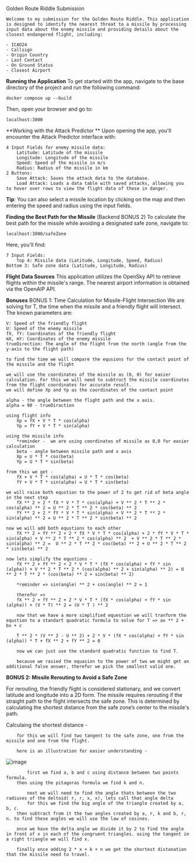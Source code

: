 Golden Route Riddle Submission

	Welcome to my submission for the Golden Route Riddle. This application is designed to identify the nearest threat to a missile by processing input data about the enemy missile and providing details about the closest endangered flight, including:

	- ICAO24
	- Callsign
	- Origin Country
	- Last Contact
	- On Ground Status
	- Closest Airport
 
**Running the Application**
To get started with the app, navigate to the base directory of the project and run the following command:

  	docker compose up --build
Then, open your browser and go to:

	localhost:3000

**Working with the Attack Predictor
**	Upon opening the app, you'll encounter the Attack Predictor interface with:
	
	4 Input Fields for enemy missile data:
		Latitude: Latitude of the missile
		Longitude: Longitude of the missile
		Speed: Speed of the missile in m/s
		Radius: Radius of the missile in km
	2 Buttons:
		Save Attack: Saves the attack data to the database.
		Load Attack: Loads a data table with saved attacks, allowing you to hover over rows to view the flight data of those in danger.
**Tip**: You can also select a missile location by clicking on the map and then entering the speed and radius using the input fields.

**Finding the Best Path for the Missile** (Backend BONUS 2)
To calculate the best path for the missile while avoiding a designated safe zone, navigate to:

	localhost:3000/safeZone

 Here, you'll find:

	7 Input Fields:
		Top 4: Missile data (Latitude, Longitude, Speed, Radius)
	Bottom 3: Safe zone data (Latitude, Longitude, Radius)
 
**Flight Data Sources**
This application utilizes the OpenSky API to retrieve flights within the missile's range. 
The nearest airport information is obtained via the OpenAIP API.

**Bonuses**
BONUS 1: Time Calculation for Missile-Flight Intersection
	We are solving for T, the time when the missile and a friendly flight will intersect. The known parameters are:
	
	V: Speed of the friendly flight
	U: Speed of the enemy missile
	fX, fY: Coordinates of the friendly flight
	mX, mY: Coordinates of the enemy missile
	trueDirection: The angle of the flight from the north (angle from the y-axis to the flight path)
 
	to find the time we will compare the equsions for the contact point of the missile and the flight 

	we will use the coordinates of the missile as (0, 0) for easier calculation. For this we will need to subtruct the missile coordinates from the flight coordinates for accurate result.
  	we will define Xp and Yp as the coordinates of the contact point

	alpha - the angle between the flight path and the x axis. 
 	alpha = 90 - trueDiraction
  
	using flight info
		Xp = fX + V * T * cos(alpha)
  		Yp = fY + V * T * sin(alpha)

 	using the missile info	
  		*reminder -  we are using coordinates of missile as 0,0 for easier calculation 
  		beta - angle between missile path and x axis
  		Xp = U * T * cos(beta)
		Yp = U * T * sin(beta)

  	from this we get - 
		fX + V * T * cos(alpha) = U * T * cos(beta)
  		fY + V * T * sin(alpha) = U * T * sin(beta)

 	we will raise both equstion to the power of 2 to get rid of beta angle in the next step
  		fX ** 2 + 2 * fX * V * T * cos(alpha) + V ** 2 * T ** 2 * cos(alpha) ** 2 = U ** 2 * T ** 2 * cos(beta) ** 2
		fY ** 2 + 2 * fY * V * T * sin(alpha) + V ** 2 * T ** 2 * sin(alpha) ** 2 = U ** 2 * T ** 2 * sin(beta) ** 2

  	now we will add both equstions to each other 
   		fX ** 2 + fY ** 2 + 2 * fX * V * T * cos(alpha) + 2 * fY * V * T * sin(alpha) + V ** 2 * T ** 2 * cos(alpha) ** 2  + V ** 2 * T ** 2 * sin(alpha) ** 2 =  U ** 2 * T ** 2 * cos(beta) ** 2 + U ** 2 * T ** 2 * sin(beta) ** 2

  	now lets simplify the equstions - 
   		fX ** 2 + fY ** 2 + 2 * V * T * (fX * cos(alpha) + fY * sin (alpha)) + V ** 2 * T ** 2 * (cos(alpha) ** 2 + sin(alpha) ** 2) = U ** 2 * T ** 2 * (cos(beta) ** 2 + sin(beta) ** 2)

   		*reminder => sin(angle) ** 2 + cos(angle) ** 2 = 1

  		therefor =>
		fX ** 2 + fY ** 2 + 2 * V * T * (fX * cos(alpha) + fY * sin (alpha)) + (V * T) ** 2 = (U * T ) ** 2

		now that we have a more simplified equestion we will tranform the equstion to a standart quadratic formula to solve for T => ax ** 2 + bx + c

  		T ** 2 * (V ** 2 - U ** 2) + 2 * V * (fX * cos(alpha) + fY * sin (alpha)) * T + fX ** 2 + fY ** 2 = 0

 		now we can just use the standard quadratic function to find T.

   		because we rasied the equasion to the power of two we might get an additional false answer, therefor we pick the smallest valid one.

**BONUS 2: Missile Rerouting to Avoid a Safe Zone**

For rerouting, the friendly flight is considered stationary, and we convert latitude and longitude into a 2D form. The missile requires rerouting if the straight path to the flight intersects the safe 	zone. This is determined by calculating the shortest distance from the safe zone’s center to the missile's path.

Calculaing the shortest distance - 

 		for this we will find two tangent to the safe zone, one from the missile and one from the flight.

		here is an illustration for easier understanding - 
![image](https://github.com/user-attachments/assets/af25de27-5328-4839-82d7-7b55f0c41417)
  
      		first we find a, b and c using distance between two points formula.
		then using the pitagoras formula we find k and n.

    		next we will need to find the angle thats between the two radiuses of the deltoid( r, r, x, x), lets call that angle delta
      		for this we find the big angle of the triangle created by a, b, c.
		then subtract from it the two angles created by a, r, k and b, r, n. to find these angles we will use the law of cosines.
  		
		once we have the delta angle we divide it by 2 to find the angle in front of x in each of the congruent triangles. using the tangent in a right triangle we will find x.

  		finally once adding 2 * x + k + n we get the shortest distanation that the missile need to travel.


